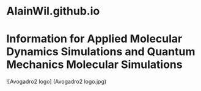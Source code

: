 # AlainWil.github.io
# Information for Applied Molecular Dynamics Simulations and Quantum Mechanics Molecular Simulations

![Avogadro2 logo] (Avogadro2 logo.jpg)
